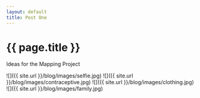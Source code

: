 ```yaml
---
layout: default
title: Post One
---
```


{{ page.title }}
================

<p class="meta">

Ideas for the Mapping Project

![]({{ site.url }}/blog/images/selfie.jpg)
![]({{ site.url }}/blog/images/contraceptive.jpg)
![]({{ site.url }}/blog/images/clothing.jpg)
![]({{ site.url }}/blog/images/family.jpg)


